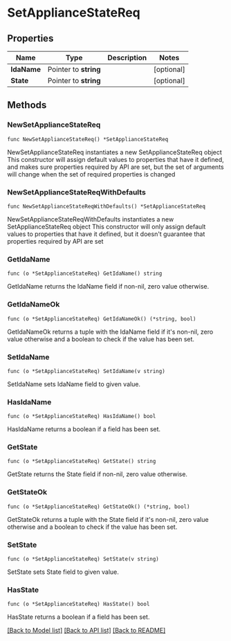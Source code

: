 # SetApplianceStateReq

## Properties

Name | Type | Description | Notes
------------ | ------------- | ------------- | -------------
**IdaName** | Pointer to **string** |  | [optional] 
**State** | Pointer to **string** |  | [optional] 

## Methods

### NewSetApplianceStateReq

`func NewSetApplianceStateReq() *SetApplianceStateReq`

NewSetApplianceStateReq instantiates a new SetApplianceStateReq object
This constructor will assign default values to properties that have it defined,
and makes sure properties required by API are set, but the set of arguments
will change when the set of required properties is changed

### NewSetApplianceStateReqWithDefaults

`func NewSetApplianceStateReqWithDefaults() *SetApplianceStateReq`

NewSetApplianceStateReqWithDefaults instantiates a new SetApplianceStateReq object
This constructor will only assign default values to properties that have it defined,
but it doesn't guarantee that properties required by API are set

### GetIdaName

`func (o *SetApplianceStateReq) GetIdaName() string`

GetIdaName returns the IdaName field if non-nil, zero value otherwise.

### GetIdaNameOk

`func (o *SetApplianceStateReq) GetIdaNameOk() (*string, bool)`

GetIdaNameOk returns a tuple with the IdaName field if it's non-nil, zero value otherwise
and a boolean to check if the value has been set.

### SetIdaName

`func (o *SetApplianceStateReq) SetIdaName(v string)`

SetIdaName sets IdaName field to given value.

### HasIdaName

`func (o *SetApplianceStateReq) HasIdaName() bool`

HasIdaName returns a boolean if a field has been set.

### GetState

`func (o *SetApplianceStateReq) GetState() string`

GetState returns the State field if non-nil, zero value otherwise.

### GetStateOk

`func (o *SetApplianceStateReq) GetStateOk() (*string, bool)`

GetStateOk returns a tuple with the State field if it's non-nil, zero value otherwise
and a boolean to check if the value has been set.

### SetState

`func (o *SetApplianceStateReq) SetState(v string)`

SetState sets State field to given value.

### HasState

`func (o *SetApplianceStateReq) HasState() bool`

HasState returns a boolean if a field has been set.


[[Back to Model list]](../README.md#documentation-for-models) [[Back to API list]](../README.md#documentation-for-api-endpoints) [[Back to README]](../README.md)


